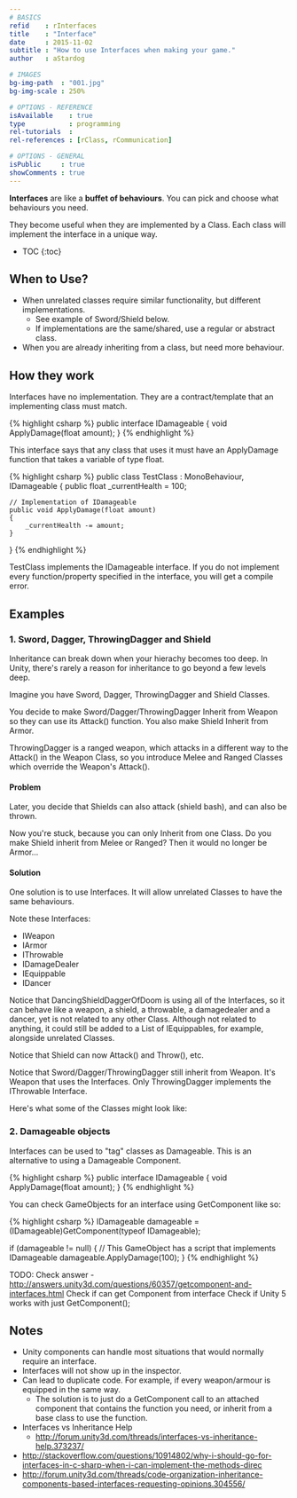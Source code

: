 ```yaml
---
# BASICS
refid    : rInterfaces
title    : "Interface"
date     : 2015-11-02
subtitle : "How to use Interfaces when making your game."
author   : aStardog

# IMAGES
bg-img-path  : "001.jpg"
bg-img-scale : 250%

# OPTIONS - REFERENCE
isAvailable    : true
type           : programming
rel-tutorials  : 
rel-references : [rClass, rCommunication]

# OPTIONS - GENERAL
isPublic     : true
showComments : true
---
```


<div id="paper"></div>

<script type="text/javascript">
var graph = new joint.dia.Graph();

var paper = new joint.dia.Paper({
    el: $('#paper'),
    width: 800,
    height: 120,
    gridSize: 1,
    model: graph
});

var uml = joint.shapes.uml;

var classes = {

    weapon: new uml.Interface({
        position: { x:0, y:2 },
        size: { width: 180, height: 100 },
        name: 'IWeapon',
        attributes: ['string variableName'],
        methods: ['void Attack()']
    }),

    damagedealer: new uml.Interface({
        position: { x:200, y:2 },
        size: { width: 180, height: 100 },
        name: 'IDamageDealer',
		methods: ['void DealDamage(IDamageable damageable, int amount)']
    }),
	
	equippable: new uml.Interface({
        position: { x:400, y:2 },
        size: { width: 180, height: 100 },
        name: 'IEquippable',
		methods: ['void Equip()', 'void Unequip()']
    })

};

_.each(classes, function(c) { graph.addCell(c); });

//var relations = [
//    new uml.Generalization({ source: { id: classes.man.id }, target: { id: classes.weapon.id }})
//];

_.each(relations, function(r) { graph.addCell(r); });
</script>

**Interfaces** are like a **buffet of behaviours**. You can pick and choose what behaviours you need.

They become useful when they are implemented by a Class. Each class will implement the interface in a unique way.

* TOC
{:toc}

## When to Use?

* When unrelated classes require similar functionality, but different implementations.
  * See example of Sword/Shield below.
  * If implementations are the same/shared, use a regular or abstract class.
* When you are already inheriting from a class, but need more behaviour.

## How they work

Interfaces have no implementation. They are a contract/template that an implementing class must match.

{% highlight csharp %}
public interface IDamageable
{
	void ApplyDamage(float amount);
}
{% endhighlight %}

This interface says that any class that uses it must have an ApplyDamage function that takes a variable of type float.

{% highlight csharp %}
public class TestClass : MonoBehaviour, IDamageable
{
	public float _currentHealth = 100;

	// Implementation of IDamageable
	public void ApplyDamage(float amount)
	{
		_currentHealth -= amount;
	}
}
{% endhighlight %}

TestClass implements the IDamageable interface. If you do not implement every function/property specified in the interface, you will get a compile error.

## Examples

### 1. Sword, Dagger, ThrowingDagger and Shield

Inheritance can break down when your hierachy becomes too deep. In Unity, there's rarely a reason for inheritance to go beyond a few levels deep.

Imagine you have Sword, Dagger, ThrowingDagger and Shield Classes.

You decide to make Sword/Dagger/ThrowingDagger Inherit from Weapon so they can use its Attack() function. You also make Shield Inherit from Armor.

ThrowingDagger is a ranged weapon, which attacks in a different way to the Attack() in the Weapon Class, so you introduce Melee and Ranged Classes which override the Weapon's Attack().

#### Problem

Later, you decide that Shields can also attack (shield bash), and can also be thrown.

Now you're stuck, because you can only Inherit from one Class. Do you make Shield inherit from Melee or Ranged? Then it would no longer be Armor...

#### Solution

One solution is to use Interfaces. It will allow unrelated Classes to have the same behaviours.

Note these Interfaces:

* IWeapon
* IArmor
* IThrowable
* IDamageDealer
* IEquippable
* IDancer

Notice that DancingShieldDaggerOfDoom is using all of the Interfaces, so it can behave like a weapon, a shield, a throwable, a damagedealer and a dancer, yet is not related to any other Class. Although not related to anything, it could still be added to a List of IEquippables, for example, alongside unrelated Classes.

Notice that Shield can now Attack() and Throw(), etc.

Notice that Sword/Dagger/ThrowingDagger still inherit from Weapon. It's Weapon that uses the Interfaces. Only ThrowingDagger implements the IThrowable Interface.

Here's what some of the Classes might look like:

<script src="https://gist.github.com/st4rdog/6dcfa011b0c86c1762a5.js"></script>

<script src="https://gist.github.com/st4rdog/18c18cb50131b0b49416.js"></script>

<script src="https://gist.github.com/st4rdog/b9b234078693273a98ae.js"></script>

### 2. Damageable objects

Interfaces can be used to "tag" classes as Damageable. This is an alternative to using a Damageable Component.

{% highlight csharp %}
public interface IDamageable
{
	void ApplyDamage(float amount);
}
{% endhighlight %}

You can check GameObjects for an interface using GetComponent like so:

{% highlight csharp %}
IDamageable damageable = (IDamageable)GetComponent(typeof IDamageable);

if (damageable != null)
{
	// This GameObject has a script that implements IDamageable
	damageable.ApplyDamage(100);
}
{% endhighlight %}

TODO: Check answer - http://answers.unity3d.com/questions/60357/getcomponent-and-interfaces.html
Check if can get Component from interface
Check if Unity 5 works with just GetComponent<IInterface>();

## Notes

* Unity components can handle most situations that would normally require an interface.
* Interfaces will not show up in the inspector.
* Can lead to duplicate code. For example, if every weapon/armour is equipped in the same way.
  * The solution is to just do a GetComponent call to an attached component that contains the function you need, or inherit from a base class to use the function.
* Interfaces vs Inheritance Help
  * http://forum.unity3d.com/threads/interfaces-vs-inheritance-help.373237/
* http://stackoverflow.com/questions/10914802/why-i-should-go-for-interfaces-in-c-sharp-when-i-can-implement-the-methods-direc
* http://forum.unity3d.com/threads/code-organization-inheritance-components-based-interfaces-requesting-opinions.304556/